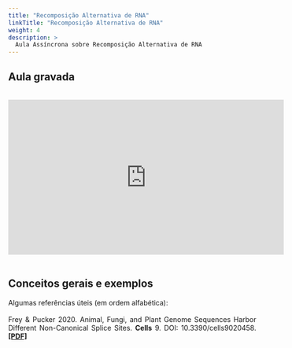 ```yaml
---
title: "Recomposição Alternativa de RNA"
linkTitle: "Recomposição Alternativa de RNA"
weight: 4
description: >
  Aula Assíncrona sobre Recomposição Alternativa de RNA
---
```


## Aula gravada
<div align="center">
<br>
<iframe width="560" height="315" src="https://www.youtube.com/embed/eCGIC2xTBxM" frameborder="0" allow="accelerometer; autoplay; clipboard-write; encrypted-media; gyroscope; picture-in-picture" allowfullscreen></iframe>
<br><br>
</div>

## Conceitos gerais e exemplos

<div align="justify">
Algumas referências úteis (em ordem alfabética):
<br><br>
Frey & Pucker 2020. Animal, Fungi, and Plant Genome Sequences Harbor Different Non-Canonical Splice Sites. <b>Cells</b> 9. DOI: <a href"https://doi.org/10.3390/cells9020458">10.3390/cells9020458</a>. <b><a href="https://www.mdpi.com/2073-4409/9/2/458/pdf">[PDF]</a></b>
<br><br>
</div> 

